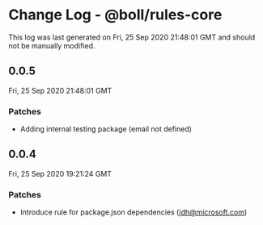 # Change Log - @boll/rules-core

This log was last generated on Fri, 25 Sep 2020 21:48:01 GMT and should not be manually modified.

<!-- Start content -->

## 0.0.5

Fri, 25 Sep 2020 21:48:01 GMT

### Patches

- Adding internal testing package (email not defined)

## 0.0.4

Fri, 25 Sep 2020 19:21:24 GMT

### Patches

- Introduce rule for package.json dependencies (jdh@microsoft.com)
